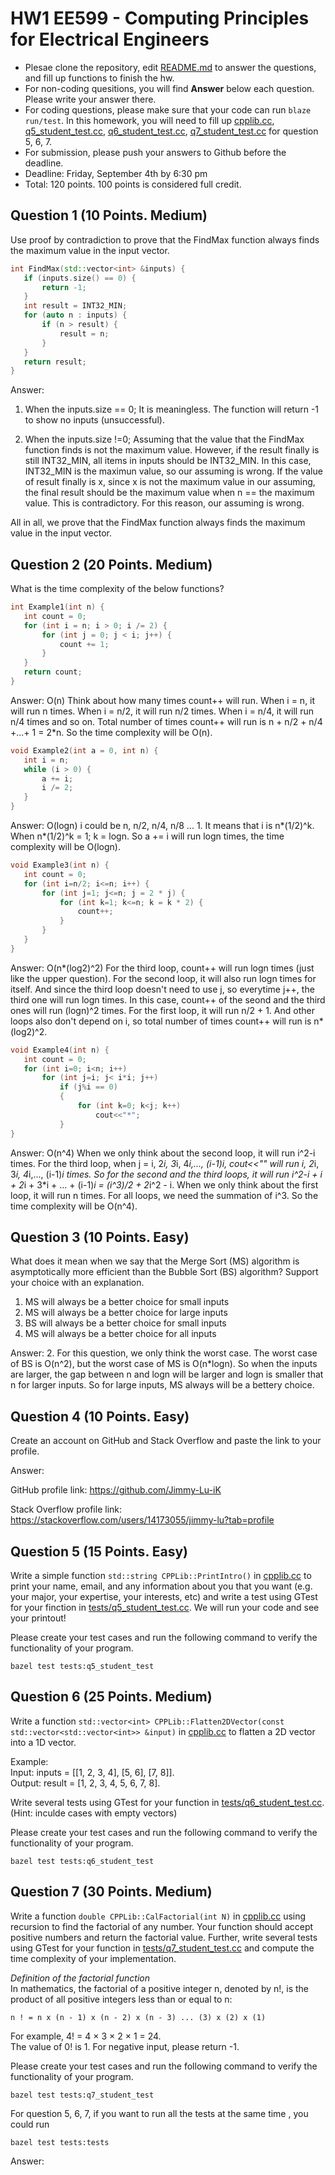 
# HW1 EE599 - Computing Principles for Electrical Engineers

- Plesae clone the repository, edit [README.md](README.md) to answer the questions, and fill up functions to finish the hw.
- For non-coding quesitions, you will find **Answer** below each question. Please write your answer there.
- For coding questions, please make sure that your code can run ```blaze run/test```. In this homework, you will need to fill up [cpplib.cc](src/lib/cpplib.cc), [q5_student_test.cc](tests/q5_student_test.cc), [q6_student_test.cc](tests/q6_student_test.cc), [q7_student_test.cc](tests/q7_student_test.cc) for question  5, 6, 7.
- For submission, please push your answers to Github before the deadline.
- Deadline: Friday, September 4th by 6:30 pm
- Total: 120 points. 100 points is considered full credit.

## Question 1 (10 Points. Medium)

Use proof by contradiction to prove that the FindMax function always finds the maximum value in the input vector.

```cpp
int FindMax(std::vector<int> &inputs) {
   if (inputs.size() == 0) {
       return -1;
   }
   int result = INT32_MIN;
   for (auto n : inputs) {
       if (n > result) {
           result = n;
       }
   }
   return result;
}
```

Answer:
1. When the inputs.size == 0;
It is meaningless. The function will return -1 to show no inputs (unsuccessful).

2. When the inputs.size !=0;
Assuming that the value that the FindMax function finds is not the maximum value. However, if the result finally is still INT32_MIN, all items in inputs should be INT32_MIN. In this case, INT32_MIN is the maximun value, so our assuming is wrong.
If the value of result finally is x, since x is not the maximum value in our assuming, the final result should be the maximum value when n == the maximum value. This is contradictory. For this reason, our assuming is wrong.

All in all, we prove that the FindMax function always finds the maximum value in the input vector.

## Question 2 (20 Points. Medium)

What is the time complexity of the below functions?

```cpp
int Example1(int n) {
   int count = 0;
   for (int i = n; i > 0; i /= 2) {
       for (int j = 0; j < i; j++) {
           count += 1;
       }
   }
   return count;
}
```

Answer: O(n)
Think about how many times count++ will run.
When i = n, it will run n times.
When i = n/2, it will run n/2 times.
When i = n/4, it will run n/4 times and so on.
Total number of times count++ will run is n + n/2 + n/4 +...+ 1 = 2*n. So the time complexity will be O(n).


```cpp
void Example2(int a = 0, int n) {
   int i = n;
   while (i > 0) {
       a += i;
       i /= 2;
   }
}
```

Answer: O(logn)
i could be n, n/2, n/4, n/8 ... 1. It means that i is n*(1/2)^k. When n*(1/2)^k = 1; k = logn. So a += i will run logn times, the time complexity will be O(logn). 


```cpp
void Example3(int n) {
   int count = 0;
   for (int i=n/2; i<=n; i++) {
       for (int j=1; j<=n; j = 2 * j) {
           for (int k=1; k<=n; k = k * 2) {
               count++;
           }
       }
   }
}
```

Answer: O(n*(log2)^2)
For the third loop, count++ will run logn times (just like the upper question).
For the second loop, it will also run logn times for itself. And since the third loop doesn't need to use j, so everytime j++, the third one will run logn times. In this case, count++ of the seond and the third ones will run (logn)^2 times.
For the first loop, it will run n/2 + 1. And other loops also don't depend on i, so total number of times count++ will run is n*(log2)^2.


```cpp
void Example4(int n) {
   int count = 0;
   for (int i=0; i<n; i++)
       for (int j=i; j< i*i; j++)
           if (j%i == 0)
           {
               for (int k=0; k<j; k++)
                   cout<<"*";
           }
}
```

Answer: O(n^4)
When we only think about the second loop, it will run i^2-i times.
For the third loop, when j = i, 2*i, 3*i, 4*i,..., (i-1)*i,  cout<<"*" will run i, 2*i, 3*i, 4*i,..., (i-1)*i times.
So for the second and the third loops, it will run i^2-i + i + 2*i + 3*i + ... + (i-1)*i = (i^3)/2 + 2*i^2 - i.
When we only think about the first loop, it will run n times. For all loops, we need the summation of i^3. So the time complexity will be O(n^4).
## Question 3 (10 Points. Easy)

What does it mean when we say that the Merge Sort (MS) algorithm is asymptotically more efficient than the Bubble Sort (BS) algorithm? Support your choice with an explanation.

1. MS will always be a better choice for small inputs
2. MS will always be a better choice for large inputs
3. BS will always be a better choice for small inputs
4. MS will always be a better choice for all inputs

Answer: 2.
For this question, we only think the worst case. The worst case of BS is O(n^2), but the worst case of MS is O(n*logn). So when the inputs are larger, the gap between n and logn will be larger and logn is smaller that n for larger inputs. So for large inputs, MS always will be a bettery choice.

## Question 4 (10 Points. Easy)

Create an account on GitHub and Stack Overflow and paste the link to your profile.

Answer:

GitHub profile link: https://github.com/Jimmy-Lu-iK

Stack Overflow profile link: https://stackoverflow.com/users/14173055/jimmy-lu?tab=profile

## Question 5 (15 Points. Easy)

Write a simple function ```std::string CPPLib::PrintIntro()``` in [cpplib.cc](src/lib/cpplib.cc) to print your name, email, and any information about you that you want (e.g. your major, your expertise, your interests, etc) and write a test using GTest for your finction in [tests/q5_student_test.cc](tests/q5_student_test.cc).
We will run your code and see your printout!

Please create your test cases and run the following command to verify the functionality of your program.
```
bazel test tests:q5_student_test
```

## Question 6 (25 Points. Medium)

 Write a function ```std::vector<int> CPPLib::Flatten2DVector(const std::vector<std::vector<int>> &input)``` in [cpplib.cc](src/lib/cpplib.cc) to flatten a 2D vector into a 1D vector.

Example:\
Input: inputs = [[1, 2, 3, 4], [5, 6], [7, 8]].\
Output: result = [1, 2, 3, 4, 5, 6, 7, 8].

Write several tests using GTest for your function in [tests/q6_student_test.cc](tests/q6_student_test.cc).\
(Hint: inculde cases with empty vectors)

Please create your test cases and run the following command to verify the functionality of your program.
```
bazel test tests:q6_student_test
```

## Question 7 (30 Points. Medium)

Write a function ```double CPPLib::CalFactorial(int N)``` in [cpplib.cc](src/lib/cpplib.cc) using recursion to find the factorial of any number. Your function should accept positive numbers and return the factorial value. Further, write several tests using GTest for your function in [tests/q7_student_test.cc](tests/q7_student_test.cc) and compute the time complexity of your implementation.

*Definition of the factorial function*\
In mathematics, the factorial of a positive integer n, denoted by n!, is the product of all positive integers less than or equal to n:

```
n ! = n x (n - 1) x (n - 2) x (n - 3) ... (3) x (2) x (1)
```

For example, 4! = 4 × 3 × 2 × 1 = 24.\
The value of 0! is 1. For negative input, please return -1.

Please create your test cases and run the following command to verify the functionality of your program.
```
bazel test tests:q7_student_test
```

For question 5, 6, 7, if you want to run all the tests at the same time , you could run
```
bazel test tests:tests
```

Answer:

